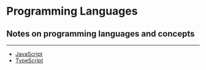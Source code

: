 # Programming Languages

## Notes on programming languages and concepts

---

<!-- -   [HTML](/HTML)
-   [CSS](/CSS) -->

-   [JavaScript](/JavaScript)
-   [TypeScript](/TypeScript)
    <!-- -   [Python](/Python) -->

